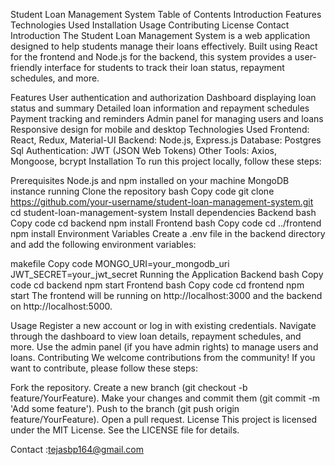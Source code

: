 Student Loan Management System
Table of Contents
Introduction
Features
Technologies Used
Installation
Usage
Contributing
License
Contact
Introduction
The Student Loan Management System is a web application designed to help students manage their loans effectively. Built using React for the frontend and Node.js for the backend, this system provides a user-friendly interface for students to track their loan status, repayment schedules, and more.

Features
User authentication and authorization
Dashboard displaying loan status and summary
Detailed loan information and repayment schedules
Payment tracking and reminders
Admin panel for managing users and loans
Responsive design for mobile and desktop
Technologies Used
Frontend: React, Redux, Material-UI
Backend: Node.js, Express.js
Database: Postgres Sql
Authentication: JWT (JSON Web Tokens)
Other Tools: Axios, Mongoose, bcrypt
Installation
To run this project locally, follow these steps:

Prerequisites
Node.js and npm installed on your machine
MongoDB instance running
Clone the repository
bash
Copy code
git clone https://github.com/your-username/student-loan-management-system.git
cd student-loan-management-system
Install dependencies
Backend
bash
Copy code
cd backend
npm install
Frontend
bash
Copy code
cd ../frontend
npm install
Environment Variables
Create a .env file in the backend directory and add the following environment variables:

makefile
Copy code
MONGO_URI=your_mongodb_uri
JWT_SECRET=your_jwt_secret
Running the Application
Backend
bash
Copy code
cd backend
npm start
Frontend
bash
Copy code
cd frontend
npm start
The frontend will be running on http://localhost:3000 and the backend on http://localhost:5000.

Usage
Register a new account or log in with existing credentials.
Navigate through the dashboard to view loan details, repayment schedules, and more.
Use the admin panel (if you have admin rights) to manage users and loans.
Contributing
We welcome contributions from the community! If you want to contribute, please follow these steps:

Fork the repository.
Create a new branch (git checkout -b feature/YourFeature).
Make your changes and commit them (git commit -m 'Add some feature').
Push to the branch (git push origin feature/YourFeature).
Open a pull request.
License
This project is licensed under the MIT License. See the LICENSE file for details.

Contact
:tejasbp164@gmail.com
